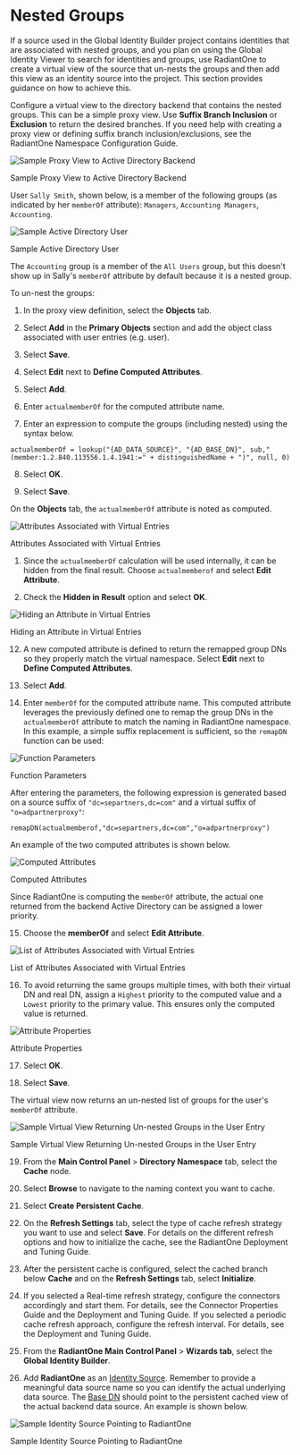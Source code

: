 # Nested Groups

If a source used in the Global Identity Builder project contains identities that are associated with nested groups, and you plan on using the Global Identity Viewer to search for identities and groups, use RadiantOne to create a virtual view of the source that un-nests the groups and then add this view as an identity source into the project. This section provides guidance on how to achieve this.

Configure a virtual view to the directory backend that contains the nested groups. This can be a simple proxy view. Use **Suffix Branch Inclusion** or **Exclusion** to return the desired branches. If you need help with creating a proxy view or defining suffix branch inclusion/exclusions, see the RadiantOne Namespace Configuration Guide.

![Sample Proxy View to Active Directory Backend](./media/image131.png)

Sample Proxy View to Active Directory Backend

User `Sally Smith`, shown below, is a member of the following groups (as indicated by her `memberOf` attribute): `Managers`, `Accounting Managers`, `Accounting`.

![Sample Active Directory User](./media/image132.png)

Sample Active Directory User

The `Accounting` group is a member of the `All Users` group, but this doesn't show up in Sally's `memberOf` attribute by default because it is a nested group.

To un-nest the groups:

1. In the proxy view definition, select the **Objects** tab.

2. Select **Add** in the **Primary Objects** section and add the object class associated with user entries (e.g. user).

3. Select **Save**.

4. Select **Edit** next to **Define Computed Attributes**.

5. Select **Add**.

6. Enter `actualmemberOf` for the computed attribute name.

7. Enter an expression to compute the groups (including nested) using the syntax below.

`actualmemberOf = lookup("{AD_DATA_SOURCE}", "{AD_BASE_DN}", sub," (member:1.2.840.113556.1.4.1941:=" + distinguishedName + ")", null, 0)`

8. Select **OK**.

9. Select **Save**.

On the **Objects** tab, the `actualmemberOf` attribute is noted as computed.

![Attributes Associated with Virtual Entries](./media/image137.png)

Attributes Associated with Virtual Entries

1.  Since the `actualmemberOf` calculation will be used internally, it can be hidden from the final result. Choose `actualmemberof` and select **Edit Attribute**.

2.  Check the **Hidden in Result** option and select **OK**.

![Hiding an Attribute in Virtual Entries](./media/image139.png)

Hiding an Attribute in Virtual Entries

12. A new computed attribute is defined to return the remapped group DNs so they properly match the virtual namespace. Select **Edit** next to **Define Computed Attributes**.

13. Select **Add**.

14. Enter `memberOf` for the computed attribute name. This computed attribute leverages the previously defined one to remap the group DNs in the `actualmemberOf` attribute to match the naming in RadiantOne namespace. In this example, a simple suffix replacement is sufficient, so the `remapDN` function can be used:

![Function Parameters](./media/image140.png)

Function Parameters

After entering the parameters, the following expression is generated based on a source suffix of `"dc=separtners,dc=com"` and a virtual suffix of `"o=adpartnerproxy"`:

`remapDN(actualmemberof,"dc=separtners,dc=com","o=adpartnerproxy")`

An example of the two computed attributes is shown below.

![Computed Attributes](./media/image141.png)

Computed Attributes

Since RadiantOne is computing the `memberOf` attribute, the actual one returned from the backend Active Directory can be assigned a lower priority.

15. Choose the **memberOf** and select **Edit Attribute**.

![List of Attributes Associated with Virtual Entries](./media/image142.png)

List of Attributes Associated with Virtual Entries

16. To avoid returning the same groups multiple times, with both their virtual DN and real DN, assign a `Highest` priority to the computed value and a `Lowest` priority to the primary value. This ensures only the computed value is returned.

![Attribute Properties](./media/image143.png)

Attribute Properties

17. Select **OK**.

18. Select **Save**.

The virtual view now returns an un-nested list of groups for the user's `memberOf` attribute.

![Sample Virtual View Returning Un-nested Groups in the User Entry](./media/image144.png)

Sample Virtual View Returning Un-nested Groups in the User Entry

19. From the **Main Control Panel** > **Directory Namespace** tab, select the **Cache** node.

20. Select **Browse** to navigate to the naming context you want to cache.

21. Select **Create Persistent Cache**.

22. On the **Refresh Settings** tab, select the type of cache refresh strategy you want to use and select **Save**. For details on the different refresh options and how to initialize the cache, see the RadiantOne Deployment and Tuning Guide.

23. After the persistent cache is configured, select the cached branch below **Cache** and on the **Refresh Settings** tab, select **Initialize**.

24. If you selected a Real-time refresh strategy, configure the connectors accordingly and start them. For details, see the Connector Properties Guide and the Deployment and Tuning Guide. If you selected a periodic cache refresh approach, configure the refresh interval. For details, see the Deployment and Tuning Guide.

25. From the **RadiantOne Main Control Panel** > **Wizards tab**, select the **Global Identity Builder**.

26. Add **RadiantOne** as an [Identity Source](#identity-sources). Remember to provide a meaningful data source name so you can identify the actual underlying data source. The [Base DN](#identitiesBaseDN) should point to the persistent cached view of the actual backend data source. An example is shown below.

![Sample Identity Source Pointing to RadiantOne](./media/image145.png)

Sample Identity Source Pointing to RadiantOne
